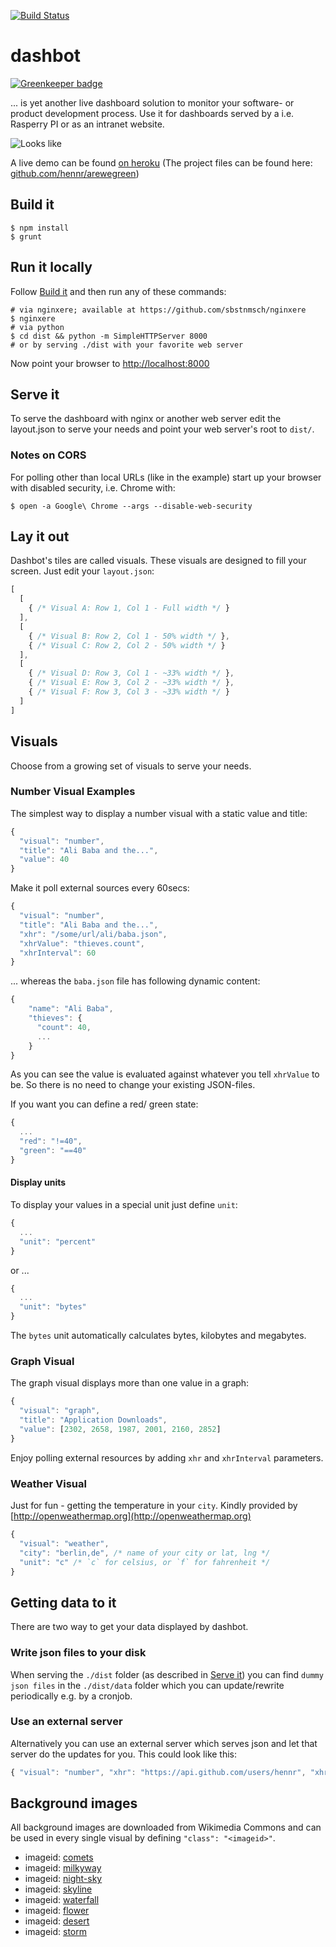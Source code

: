 [![Build Status](https://travis-ci.org/sbstnmsch/dashbot.svg?branch=master)](https://travis-ci.org/sbstnmsch/dashbot)

# dashbot

[![Greenkeeper badge](https://badges.greenkeeper.io/sbstnmsch/dashbot.svg)](https://greenkeeper.io/)

... is yet another live dashboard solution to monitor your software- or
product development process. Use it for dashboards served by a i.e.
Rasperry PI or as an intranet website.

![](app/examples/screenshot.png "Looks like")

A live demo can be found [on heroku](https://arewegreen.herokuapp.com/) (The project files can be found here:  [github.com/hennr/arewegreen](https://github.com/hennr/arewegreen))

## Build it

```shell
$ npm install
$ grunt
```

## Run it locally

Follow [Build it](#build-it) and then run any of these commands: 
```shell
# via nginxere; available at https://github.com/sbstnmsch/nginxere
$ nginxere 
# via python
$ cd dist && python -m SimpleHTTPServer 8000
# or by serving ./dist with your favorite web server
```

Now point your browser to [http://localhost:8000](http://localhost:8000)

## Serve it
To serve the dashboard with nginx or another web server edit the layout.json to
serve your needs and point your web server's root to `dist/`.

### Notes on CORS
For polling other than local URLs (like in the example) start up your browser
with disabled security, i.e. Chrome with:

```shell
$ open -a Google\ Chrome --args --disable-web-security
```

## Lay it out
Dashbot's tiles are called visuals. These visuals are designed to fill your 
screen. Just edit your `layout.json`:

```javascript
[
  [
    { /* Visual A: Row 1, Col 1 - Full width */ }
  ],
  [
    { /* Visual B: Row 2, Col 1 - 50% width */ },
    { /* Visual C: Row 2, Col 2 - 50% width */ }
  ],
  [
    { /* Visual D: Row 3, Col 1 - ~33% width */ },
    { /* Visual E: Row 3, Col 2 - ~33% width */ },
    { /* Visual F: Row 3, Col 3 - ~33% width */ }
  ]
]
```

## Visuals
Choose from a growing set of visuals to serve your needs.

### Number Visual Examples
The simplest way to display a number visual with a static value and title:

```javascript
{
  "visual": "number",
  "title": "Ali Baba and the...",
  "value": 40
}
```

Make it poll external sources every 60secs:

```javascript
{
  "visual": "number",
  "title": "Ali Baba and the...",
  "xhr": "/some/url/ali/baba.json",
  "xhrValue": "thieves.count",
  "xhrInterval": 60
}
```

... whereas the `baba.json` file has following dynamic content:

```javascript
{
    "name": "Ali Baba",
    "thieves": {
      "count": 40,
      ...
    }
}
```

As you can see the value is evaluated against whatever you tell `xhrValue`
to be. So there is no need to change your existing JSON-files.

If you want you can define a red/ green state:

```javascript
{
  ...
  "red": "!=40",
  "green": "==40"
}
```

#### Display units
To display your values in a special unit just define `unit`:

```javascript
{
  ...
  "unit": "percent"
}
```

or ...

```javascript
{
  ...
  "unit": "bytes"
}
```

The `bytes` unit automatically calculates bytes, kilobytes and megabytes.


### Graph Visual
The graph visual displays more than one value in a graph:

```javascript
{
  "visual": "graph",
  "title": "Application Downloads",
  "value": [2302, 2658, 1987, 2001, 2160, 2852]
}
```

Enjoy polling external resources by adding `xhr` and `xhrInterval`
parameters.

### Weather Visual
Just for fun - getting the temperature in your `city`.
Kindly provided by [http://openweathermap.org](http://openweathermap.org)

```javascript
{
  "visual": "weather",
  "city": "berlin,de", /* name of your city or lat, lng */
  "unit": "c" /* `c` for celsius, or `f` for fahrenheit */
}
```

## Getting data to it

There are two way to get your data displayed by dashbot.

### Write json files to your disk
When serving the `./dist` folder (as described in [Serve it](#serve-it)) you can find `dummy json files` in the `./dist/data` folder which you can update/rewrite periodically e.g. by a cronjob.

### Use an external server
Alternatively you can use an external server which serves json and let that server do the updates for you.
This could look like this:

```javascript
{ "visual": "number", "xhr": "https://api.github.com/users/hennr", "xhrValue": "id"}
```

## Background images
All background images are downloaded from Wikimedia Commons and can be used in
every single visual by defining `"class": "<imageid>"`.

- imageid: [comets](http://upload.wikimedia.org/wikipedia/commons/a/a2/Comets_and_Shooting_Stars_Dance_Over_Paranal_%28wallpaper%29.jpg)
- imageid: [milkyway](http://upload.wikimedia.org/wikipedia/commons/1/1e/Forest-night-sky-spruce-trees-stars_-_West_Virginia_-_ForestWander.jpg)
- imageid: [night-sky](http://upload.wikimedia.org/wikipedia/commons/5/5e/Bright_Stars_of_Milky_Way_on_the_Dark_blue_Sky_of_Astronomy.jpg)
- imageid: [skyline](http://upload.wikimedia.org/wikipedia/commons/2/21/The_New_York_City_skyline_just_before_sunrise_December_17,_2011.jpg)
- imageid: [waterfall](http://upload.wikimedia.org/wikipedia/commons/3/36/Hopetoun_falls.jpg)
- imageid: [flower](http://upload.wikimedia.org/wikipedia/commons/0/03/%28www.mrlupen.com%29_nature_0091.jpg)
- imageid: [desert](http://upload.wikimedia.org/wikipedia/commons/7/75/Mojave_Desert-2067.jpg)
- imageid: [storm](http://upload.wikimedia.org/wikipedia/commons/0/04/Storm_over_Miami_Beach.jpg)
